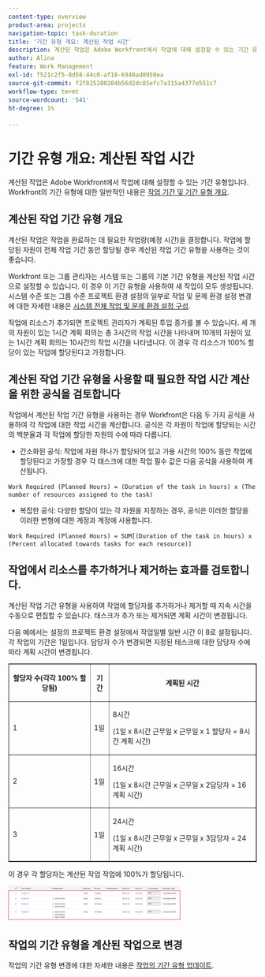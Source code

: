 ```yaml
---
content-type: overview
product-area: projects
navigation-topic: task-duration
title: '기간 유형 개요: 계산된 작업 시간'
description: 계산된 작업은 Adobe Workfront에서 작업에 대해 설정할 수 있는 기간 유형입니다. Workfront의 기간 유형에 대한 일반적인 정보는 작업 기간 및 기간 유형 개요를 참조하십시오.
author: Alina
feature: Work Management
exl-id: f521c2f5-8d58-44c0-af18-6940ad0950ea
source-git-commit: f2f825280204b56d2dc85efc7a315a4377e551c7
workflow-type: tm+mt
source-wordcount: '541'
ht-degree: 1%

---
```


# 기간 유형 개요: 계산된 작업 시간

계산된 작업은 Adobe Workfront에서 작업에 대해 설정할 수 있는 기간 유형입니다. Workfront의 기간 유형에 대한 일반적인 내용은 [작업 기간 및 기간 유형 개요](../../../manage-work/tasks/taskdurtn/task-duration-and-duration-type.md).

## 계산된 작업 기간 유형 개요

계산된 작업은 작업을 완료하는 데 필요한 작업량(예정 시간)을 결정합니다. 작업에 할당된 자원이 전체 작업 기간 동안 할당될 경우 계산된 작업 기간 유형을 사용하는 것이 좋습니다.

Workfront 또는 그룹 관리자는 시스템 또는 그룹의 기본 기간 유형을 계산된 작업 시간으로 설정할 수 있습니다. 이 경우 이 기간 유형을 사용하여 새 작업이 모두 생성됩니다. 시스템 수준 또는 그룹 수준 프로젝트 환경 설정의 일부로 작업 및 문제 환경 설정 변경에 대한 자세한 내용은 [시스템 전체 작업 및 문제 환경 설정 구성](../../../administration-and-setup/set-up-workfront/configure-system-defaults/set-task-issue-preferences.md).

작업에 리소스가 추가되면 프로젝트 관리자가 계획된 투입 증가를 볼 수 있습니다. 세 개의 자원이 있는 1시간 계획 회의는 총 3시간의 작업 시간을 나타내며 10개의 자원이 있는 1시간 계획 회의는 10시간의 작업 시간을 나타냅니다. 이 경우 각 리소스가 100% 할당이 있는 작업에 할당된다고 가정합니다.

## 계산된 작업 기간 유형을 사용할 때 필요한 작업 시간 계산을 위한 공식을 검토합니다

작업에서 계산된 작업 기간 유형을 사용하는 경우 Workfront은 다음 두 가지 공식을 사용하여 각 작업에 대한 작업 시간을 계산합니다. 공식은 각 자원이 작업에 할당되는 시간의 백분율과 각 작업에 할당한 자원의 수에 따라 다릅니다.

* 간소화된 공식: 작업에 자원 하나가 할당되어 있고 가용 시간의 100% 동안 작업에 할당된다고 가정할 경우 각 태스크에 대한 작업 필수 값은 다음 공식을 사용하여 계산됩니다.

```
Work Required (Planned Hours) = (Duration of the task in hours) x (The number of resources assigned to the task)
```

* 복잡한 공식: 다양한 할당이 있는 각 자원을 지정하는 경우, 공식은 이러한 할당을 이러한 변형에 대한 계정과 계정에 사용합니다.

```
Work Required (Planned Hours) = SUM[(Duration of the task in hours) x (Percent allocated towards tasks for each resource)]
```

## 작업에서 리소스를 추가하거나 제거하는 효과를 검토합니다.

계산된 작업 기간 유형을 사용하여 작업에 할당자를 추가하거나 제거할 때 지속 시간을 수동으로 편집할 수 있습니다. 태스크가 추가 또는 제거되면 계획 시간이 변경됩니다.

다음 예에서는 설정의 프로젝트 환경 설정에서 작업일별 일반 시간 이 8로 설정됩니다. 각 작업의 기간은 1일입니다. 담당자 수가 변경되면 지정된 태스크에 대한 담당자 수에 따라 계획 시간이 변경됩니다.

<table border="1" cellspacing="15" cellpadding="1"> 
 <col> 
 <col> 
 <col> 
 <thead> 
  <tr> 
   <th> <p><strong>할당자 수(각각 100% 할당됨)</strong> </p> </th> 
   <th> <p><strong>기간</strong> </p> </th> 
   <th> <p><strong>계획된 시간</strong> </p> </th> 
  </tr> 
 </thead> 
 <tbody> 
  <tr> 
   <td> <p>1</p> </td> 
   <td> <p>1일</p> </td> 
   <td> <p>8시간</p> <p>(1일 x 8시간 근무일 x 근무일 x 1 할당자 = 8시간 계획 시간)</p> </td> 
  </tr> 
  <tr> 
   <td> <p>2</p> </td> 
   <td> <p>1일</p> </td> 
   <td> <p>16시간</p> <p>(1일 x 8시간 근무일 x 근무일 x 2담당자 = 16계획 시간)</p> </td> 
  </tr> 
  <tr> 
   <td> <p>3</p> </td> 
   <td> <p>1일</p> </td> 
   <td> <p>24시간</p> <p>(1일 x 8시간 근무일 x 근무일 x 3담당자 = 24계획 시간)</p> </td> 
  </tr> 
 </tbody> 
</table>

이 경우 각 할당자는 계산된 작업 작업에 100%가 할당됩니다.

![](assets/calcwork-350x71.png)

## 작업의 기간 유형을 계산된 작업으로 변경

작업의 기간 유형 변경에 대한 자세한 내용은 [작업의 기간 유형 업데이트](../../../manage-work/tasks/taskdurtn/update-duration-type-of-task.md).

<!--
<p data-mc-conditions="QuicksilverOrClassic.Draft mode">(NOTE: replaced with new article linked above)</p>
-->

<!--
<ol data-mc-conditions="QuicksilverOrClassic.Draft mode">
<li value="1">Go to a task for which you want to change the Duration Type.</li>
<li value="2"> <p data-mc-conditions="QuicksilverOrClassic.Quicksilver">Click <strong>Task Details</strong> in the left panel, then in the Overview area double click <strong>Duration Type</strong>. </p> </li>
<li value="3">Select <strong>Calculated Work</strong> from the drop-down menu.</li>
<li value="4">Click <strong>Save</strong> <strong>Changes</strong>.</li>
</ol>
-->
